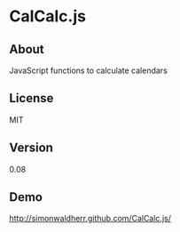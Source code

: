 # CalCalc.js

## About
JavaScript functions to calculate calendars

## License
MIT

## Version
0.08

## Demo
http://simonwaldherr.github.com/CalCalc.js/
